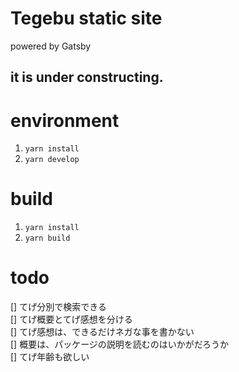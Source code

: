 # Tegebu static site

powered by Gatsby

## it is under constructing.

# environment

1. `yarn install`
1. `yarn develop`

# build

1. `yarn install`
1. `yarn build`

# todo

[] てげ分別で検索できる  
[] てげ概要とてげ感想を分ける  
[] てげ感想は、できるだけネガな事を書かない  
[] 概要は、パッケージの説明を読むのはいかがだろうか  
[] てげ年齢も欲しい
